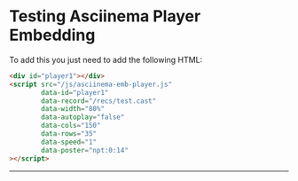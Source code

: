 # Testing Asciinema Player Embedding

To add this you just need to add the following HTML:

```html
<div id="player1"></div>
<script src="/js/asciinema-emb-player.js"
        data-id="player1"
        data-record="/recs/test.cast"
        data-width="80%"
        data-autoplay="false"
        data-cols="150"
        data-rows="35"
        data-speed="1"
        data-poster="npt:0:14"
></script>
```

<!-- Placeholder for Asciinema player -->
<div id="player1"></div>
<script src="/js/asciinema-emb-player.js"
        data-id="player1"
        data-record="/recs/test.cast"
        data-width="80%"
        data-autoplay="false"
        data-cols="150"
        data-rows="35"
        data-speed="1"
        data-poster="npt:0:14"
></script>

---
